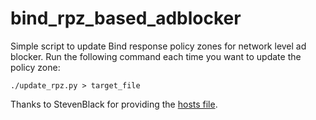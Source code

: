 # bind_rpz_based_adblocker
Simple script to update Bind response policy zones for network level ad blocker.
Run the following command each time you want to update the policy zone:
```
./update_rpz.py > target_file
```

Thanks to StevenBlack for providing the [hosts file](https://github.com/StevenBlack/hosts).
